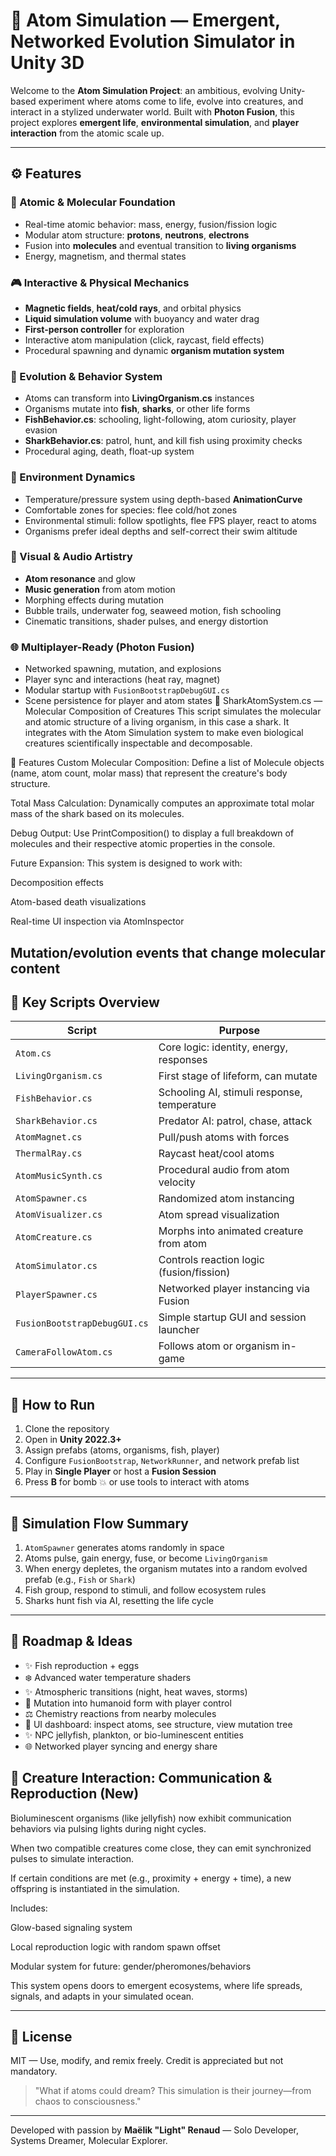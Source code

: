 # 🌌 Atom Simulation — Emergent, Networked Evolution Simulator in Unity 3D

Welcome to the **Atom Simulation Project**: an ambitious, evolving Unity-based experiment where atoms come to life, evolve into creatures, and interact in a stylized underwater world. Built with **Photon Fusion**, this project explores **emergent life**, **environmental simulation**, and **player interaction** from the atomic scale up.

---

## ⚙️ Features

### 🔬 Atomic & Molecular Foundation
- Real-time atomic behavior: mass, energy, fusion/fission logic
- Modular atom structure: **protons**, **neutrons**, **electrons**
- Fusion into **molecules** and eventual transition to **living organisms**
- Energy, magnetism, and thermal states

### 🎮 Interactive & Physical Mechanics
- **Magnetic fields**, **heat/cold rays**, and orbital physics
- **Liquid simulation volume** with buoyancy and water drag
- **First-person controller** for exploration
- Interactive atom manipulation (click, raycast, field effects)
- Procedural spawning and dynamic **organism mutation system**

### 🧪 Evolution & Behavior System
- Atoms can transform into **LivingOrganism.cs** instances
- Organisms mutate into **fish**, **sharks**, or other life forms
- **FishBehavior.cs**: schooling, light-following, atom curiosity, player evasion
- **SharkBehavior.cs**: patrol, hunt, and kill fish using proximity checks
- Procedural aging, death, float-up system

### 🌿 Environment Dynamics
- Temperature/pressure system using depth-based **AnimationCurve**
- Comfortable zones for species: flee cold/hot zones
- Environmental stimuli: follow spotlights, flee FPS player, react to atoms
- Organisms prefer ideal depths and self-correct their swim altitude

### 🌊 Visual & Audio Artistry
- **Atom resonance** and glow
- **Music generation** from atom motion
- Morphing effects during mutation
- Bubble trails, underwater fog, seaweed motion, fish schooling
- Cinematic transitions, shader pulses, and energy distortion

### 🌐 Multiplayer-Ready (Photon Fusion)
- Networked spawning, mutation, and explosions
- Player sync and interactions (heat ray, magnet)
- Modular startup with `FusionBootstrapDebugGUI.cs`
- Scene persistence for player and atom states
🧬 SharkAtomSystem.cs — Molecular Composition of Creatures
This script simulates the molecular and atomic structure of a living organism, in this case a shark. It integrates with the Atom Simulation system to make even biological creatures scientifically inspectable and decomposable.

🔧 Features
Custom Molecular Composition:
Define a list of Molecule objects (name, atom count, molar mass) that represent the creature's body structure.

Total Mass Calculation:
Dynamically computes an approximate total molar mass of the shark based on its molecules.

Debug Output:
Use PrintComposition() to display a full breakdown of molecules and their respective atomic properties in the console.

Future Expansion:
This system is designed to work with:

Decomposition effects

Atom-based death visualizations

Real-time UI inspection via AtomInspector

Mutation/evolution events that change molecular content
---

## 📁 Key Scripts Overview

| Script                       | Purpose                                        |
|-----------------------------|------------------------------------------------|
| `Atom.cs`                   | Core logic: identity, energy, responses        |
| `LivingOrganism.cs`         | First stage of lifeform, can mutate           |
| `FishBehavior.cs`           | Schooling AI, stimuli response, temperature    |
| `SharkBehavior.cs`          | Predator AI: patrol, chase, attack             |
| `AtomMagnet.cs`             | Pull/push atoms with forces                    |
| `ThermalRay.cs`             | Raycast heat/cool atoms                       |
| `AtomMusicSynth.cs`         | Procedural audio from atom velocity           |
| `AtomSpawner.cs`            | Randomized atom instancing                    |
| `AtomVisualizer.cs`         | Atom spread visualization                     |
| `AtomCreature.cs`           | Morphs into animated creature from atom       |
| `AtomSimulator.cs`          | Controls reaction logic (fusion/fission)      |
| `PlayerSpawner.cs`          | Networked player instancing via Fusion        |
| `FusionBootstrapDebugGUI.cs`| Simple startup GUI and session launcher       |
| `CameraFollowAtom.cs`       | Follows atom or organism in-game              |

---

## 🚀 How to Run

1. Clone the repository
2. Open in **Unity 2022.3+**
3. Assign prefabs (atoms, organisms, fish, player)
4. Configure `FusionBootstrap`, `NetworkRunner`, and network prefab list
5. Play in **Single Player** or host a **Fusion Session**
6. Press **B** for bomb 💥 or use tools to interact with atoms

---

## 🤖 Simulation Flow Summary

1. `AtomSpawner` generates atoms randomly in space
2. Atoms pulse, gain energy, fuse, or become `LivingOrganism`
3. When energy depletes, the organism mutates into a random evolved prefab (e.g., `Fish` or `Shark`)
4. Fish group, respond to stimuli, and follow ecosystem rules
5. Sharks hunt fish via AI, resetting the life cycle

---

## 📅 Roadmap & Ideas

- ✨ Fish reproduction + eggs
- ❄️ Advanced water temperature shaders
- ✨ Atmospheric transitions (night, heat waves, storms)
- 🧕 Mutation into humanoid form with player control
- ⚖️ Chemistry reactions from nearby molecules
- 🎨 UI dashboard: inspect atoms, see structure, view mutation tree
- ✨ NPC jellyfish, plankton, or bio-luminescent entities
- 🌐 Networked player syncing and energy share

## 🧬 Creature Interaction: Communication & Reproduction (New)
Bioluminescent organisms (like jellyfish) now exhibit communication behaviors via pulsing lights during night cycles.

When two compatible creatures come close, they can emit synchronized pulses to simulate interaction.

If certain conditions are met (e.g., proximity + energy + time), a new offspring is instantiated in the simulation.

Includes:

Glow-based signaling system

Local reproduction logic with random spawn offset

Modular system for future: gender/pheromones/behaviors

This system opens doors to emergent ecosystems, where life spreads, signals, and adapts in your simulated ocean.

---

## 💼 License

MIT — Use, modify, and remix freely. Credit is appreciated but not mandatory.

> "What if atoms could dream? This simulation is their journey—from chaos to consciousness."

---

Developed with passion by **Maëlik "Light" Renaud** — Solo Developer, Systems Dreamer, Molecular Explorer.

